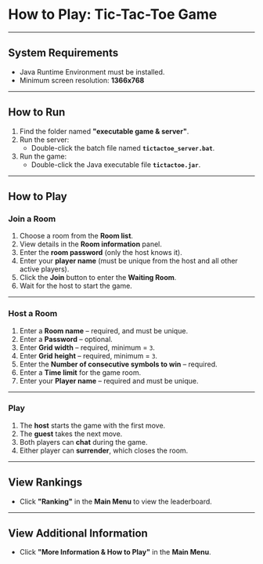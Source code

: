 # How to Play: Tic-Tac-Toe Game

---

## System Requirements
- Java Runtime Environment must be installed.
- Minimum screen resolution: **1366x768**

---

## How to Run

1. Find the folder named **"executable game & server"**.
2. Run the server:
   - Double-click the batch file named **`tictactoe_server.bat`**.
3. Run the game:
   - Double-click the Java executable file **`tictactoe.jar`**.

---

## How to Play

### Join a Room

1. Choose a room from the **Room list**.
2. View details in the **Room information** panel.
3. Enter the **room password** (only the host knows it).
4. Enter your **player name** (must be unique from the host and all other active players).
5. Click the **Join** button to enter the **Waiting Room**.
6. Wait for the host to start the game.

---

### Host a Room

1. Enter a **Room name** – required, and must be unique.
2. Enter a **Password** – optional.
3. Enter **Grid width** – required, minimum = `3`.
4. Enter **Grid height** – required, minimum = `3`.
5. Enter the **Number of consecutive symbols to win** – required.
6. Enter a **Time limit** for the game room.
7. Enter your **Player name** – required and must be unique.

---

### Play

1. The **host** starts the game with the first move.
2. The **guest** takes the next move.
3. Both players can **chat** during the game.
4. Either player can **surrender**, which closes the room.

---

## View Rankings

- Click **"Ranking"** in the **Main Menu** to view the leaderboard.

---

## View Additional Information

- Click **"More Information & How to Play"** in the **Main Menu**.
